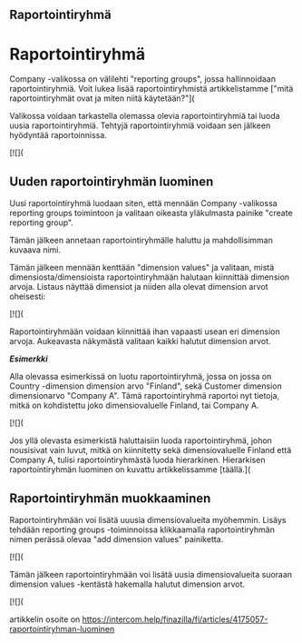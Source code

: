 ## Raportointiryhmä

# Raportointiryhmä

Company -valikossa on välilehti "reporting groups", jossa hallinnoidaan raportointiryhmiä. Voit lukea lisää raportointiryhmistä artikkelistamme ["mitä raportointiryhmät ovat ja miten niitä käytetään?"](

Valikossa voidaan tarkastella olemassa olevia raportointiryhmiä tai luoda uusia raportointiryhmiä. Tehtyjä raportointiryhmiä voidaan sen jälkeen hyödyntää raportoinnissa.

[![](

## Uuden raportointiryhmän luominen

Uusi raportointiryhmä luodaan siten, että mennään Company -valikossa reporting groups toimintoon ja valitaan oikeasta yläkulmasta painike "create reporting group".

Tämän jälkeen annetaan raportointiryhmälle haluttu ja mahdollisimman kuvaava nimi.

Tämän jälkeen mennään kenttään "dimension values" ja valitaan, mistä dimensiosta/dimensioista raportointiryhmään halutaan kiinnittää dimension arvoja. Listaus näyttää dimensiot ja niiden alla olevat dimension arvot oheisesti:

[![](

Raportointiryhmään voidaan kiinnittää ihan vapaasti usean eri dimension arvoja. Aukeavasta näkymästä valitaan kaikki halutut dimension arvot.

***Esimerkki*** 

Alla olevassa esimerkissä on luotu raportointiryhmä, jossa on jossa on Country -dimension dimension arvo "Finland", sekä Customer dimension dimensionarvo "Company A". Tämä raportointiryhmä raportoi nyt tietoja, mitkä on kohdistettu joko dimensiovaluelle Finland, tai Company A.

[![](

Jos yllä olevasta esimerkistä haluttaisiin luoda raportointiryhmä, johon nousisivat vain luvut, mitkä on kiinnitetty sekä dimensiovaluelle Finland että Company A, tulisi raportointiryhmästä luoda hierarkinen. Hierarkisen raportointiryhmän luominen on kuvattu artikkelissamme [täällä.](

## Raportointiryhmän muokkaaminen

Raportointiryhmään voi lisätä uuusia dimensiovalueita myöhemmin. Lisäys tehdään reporting groups -toiminnoissa klikkaamalla raportointiryhmän nimen perässä olevaa "add dimension values" painiketta.

[![](

Tämän jälkeen raportointiryhmään voi lisätä uusia dimensiovalueita suoraan dimension values -kentästä hakemalla halutut dimension arvot.

[![](



artikkelin osoite on https://intercom.help/finazilla/fi/articles/4175057-raportointiryhman-luominen

